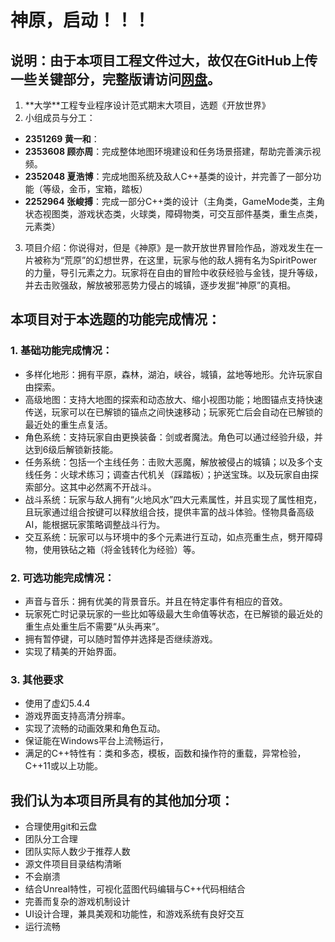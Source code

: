 ﻿# 神原，启动！！！

## 说明：由于本项目工程文件过大，故仅在GitHub上传一些关键部分，完整版请访问[网盘](https://pan.baidu.com/s/1wwSsaZyBPPIn0j_97vSL4g?pwd=vu7r)。


1.  \*\*大学\*\*工程专业程序设计范式期末大项目，选题《开放世界》
2.  小组成员与分工：
   * **2351269 黄一和**：
   * **2353608 顾亦周**：完成整体地图环境建设和任务场景搭建，帮助完善演示视频。
   * **2352048 夏浩博**：完成地图系统及敌人C++基类的设计，并完善了一部分功能（等级，金币，宝箱，踏板）
   * **2252964 张峻搏**：完成一部分C++类的设计（主角类，GameMode类，主角状态视图类，游戏状态类，火球类，障碍物类，可交互部件基类，重生点类，元素类）
3. 项目介绍：你说得对，但是《神原》是一款开放世界冒险作品，游戏发生在一片被称为“荒原”的幻想世界，在这里，玩家与他的敌人拥有名为SpiritPower的力量，导引元素之力。玩家将在自由的冒险中收获经验与金钱，提升等级，并去击败强敌，解放被邪恶势力侵占的城镇，逐步发掘“神原”的真相。


## 本项目对于本选题的功能完成情况：

### 1. 基础功能完成情况：

* 多样化地形：拥有平原，森林，湖泊，峡谷，城镇，盆地等地形。允许玩家自由探索。
* 高级地图：⽀持⼤地图的探索和动态放⼤、缩⼩视图功能；地图锚点⽀持快速传送，玩家可以在已解锁的锚点之间快速移动；玩家死亡后会自动在已解锁的最近处的重生点复活。
* ⻆⾊系统：⽀持玩家自由更换装备：剑或者魔法。⻆⾊可以通过经验升级，并达到6级后解锁新技能。
* 任务系统：包括一个主线任务：击败大恶魔，解放被侵占的城镇；以及多个支线任务：火球术练习；调查古代机关（踩踏板）；护送宝珠。以及玩家自由探索部分。这其中必然离不开战斗。
* 战斗系统：玩家与敌人拥有“火地风水”四大元素属性，并且实现了属性相克，且玩家通过组合按键可以释放组合技，提供丰富的战⽃体验。怪物具备⾼级AI，能根据玩家策略调整战⽃⾏为。
* 交互系统：玩家可以与环境中的多个元素进⾏互动，如点亮重生点，劈开障碍物，使用铁砧之箱（将金钱转化为经验）等。

### 2. 可选功能完成情况：

* 声⾳与⾳乐：拥有优美的背景音乐。并且在特定事件有相应的⾳效。
* 玩家死亡时记录玩家的一些比如等级最大生命值等状态，在已解锁的最近处的重生点处重生后不需要“从头再来”。
* 拥有暂停键，可以随时暂停并选择是否继续游戏。
* 实现了精美的开始界面。

### 3. 其他要求

* 使用了虚幻5.4.4
* 游戏界⾯⽀持⾼清分辨率。
* 实现了流畅的动画效果和⻆⾊互动。
* 保证能在Windows平台上流畅运行，
* 满足的C++特性有：类和多态，模板，函数和操作符的重载，异常检验，C++11或以上功能。

## 我们认为本项目所具有的其他加分项：

* 合理使用git和云盘
* 团队分工合理
* 团队实际人数少于推荐人数
* 源文件项目目录结构清晰
* 不会崩溃
* 结合Unreal特性，可视化蓝图代码编辑与C++代码相结合
* 完善而复杂的游戏机制设计
* UI设计合理，兼具美观和功能性，和游戏系统有良好交互
* 运行流畅
